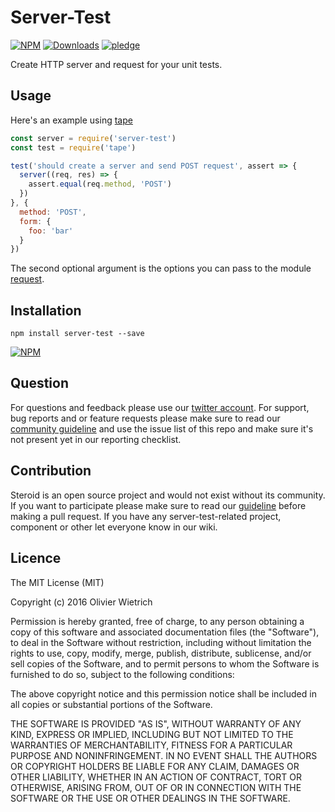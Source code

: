 # Server-Test

[![NPM](https://img.shields.io/npm/v/server-test.svg?style=flat-square)](https://www.npmjs.com/package/server-test)
[![Downloads](https://img.shields.io/npm/dm/server-test.svg?style=flat-square)](http://npm-stat.com/charts.html?package=server-test)
[![pledge](https://bredele.github.io/contributing-guide/community-pledge.svg)](https://github.com/bredele/contributing-guide/blob/master/community.md)

Create HTTP server and request for your unit tests.

## Usage

Here's an example using [tape](https://github.com/substack/tape)

```javascript
const server = require('server-test')
const test = require('tape')

test('should create a server and send POST request', assert => {
  server((req, res) => {
    assert.equal(req.method, 'POST')
  })
}, {
  method: 'POST',
  form: {
    foo: 'bar'
  }
})
```
The second optional argument is the options you can pass to the module [request](https://github.com/request/request).

## Installation

```shell
npm install server-test --save
```

[![NPM](https://nodei.co/npm/server-test.png)](https://nodei.co/npm/server-test/)

## Question

For questions and feedback please use our [twitter account](https://twitter.com/bredeleca). For support, bug reports and or feature requests please make sure to read our
<a href="https://github.com/bredele/contributing-guide/blob/master/community.md" target="_blank">community guideline</a> and use the issue list of this repo and make sure it's not present yet in our reporting checklist.

## Contribution

Steroid is an open source project and would not exist without its community. If you want to participate please make sure to read our <a href="https://github.com/bredele/contributing-guide/blob/master/community.md" target="_blank">guideline</a> before making a pull request. If you have any server-test-related project, component or other let everyone know in our wiki.


## Licence

The MIT License (MIT)

Copyright (c) 2016 Olivier Wietrich

Permission is hereby granted, free of charge, to any person obtaining a copy
of this software and associated documentation files (the "Software"), to deal
in the Software without restriction, including without limitation the rights
to use, copy, modify, merge, publish, distribute, sublicense, and/or sell
copies of the Software, and to permit persons to whom the Software is
furnished to do so, subject to the following conditions:

The above copyright notice and this permission notice shall be included in all
copies or substantial portions of the Software.

THE SOFTWARE IS PROVIDED "AS IS", WITHOUT WARRANTY OF ANY KIND, EXPRESS OR
IMPLIED, INCLUDING BUT NOT LIMITED TO THE WARRANTIES OF MERCHANTABILITY,
FITNESS FOR A PARTICULAR PURPOSE AND NONINFRINGEMENT. IN NO EVENT SHALL THE
AUTHORS OR COPYRIGHT HOLDERS BE LIABLE FOR ANY CLAIM, DAMAGES OR OTHER
LIABILITY, WHETHER IN AN ACTION OF CONTRACT, TORT OR OTHERWISE, ARISING FROM,
OUT OF OR IN CONNECTION WITH THE SOFTWARE OR THE USE OR OTHER DEALINGS IN THE
SOFTWARE.
